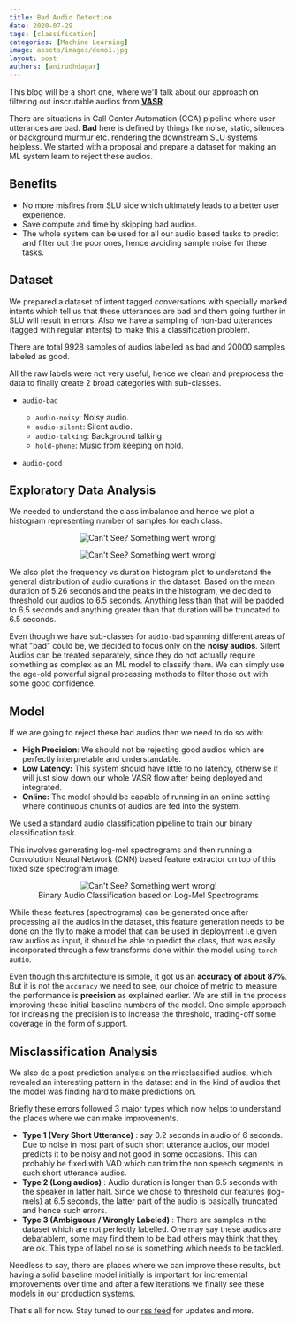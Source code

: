 ```yaml
---
title: Bad Audio Detection
date: 2020-07-29
tags: [classification]
categories: [Machine Learning]
image: assets/images/demo1.jpg
layout: post
authors: [anirudhdagar]
---
```


This blog will be a short one, where we'll talk about our approach on filtering
out inscrutable audios from [**VASR**](https://skit.ai/vasr).

There are situations in Call Center Automation (CCA) pipeline where user
utterances are bad. **Bad** here is defined by things like noise, static,
silences or background murmur etc. rendering the downstream SLU systems
helpless. We started with a proposal and prepare a dataset for making an ML
system learn to reject these audios.

## Benefits

* No more misfires from SLU side which ultimately leads to a better user
  experience.
* Save compute and time by skipping bad audios.
* The whole system can be used for all our audio based tasks to predict and
  filter out the poor ones, hence avoiding sample noise for these tasks.

## Dataset

We prepared a dataset of intent tagged conversations with specially marked
intents which tell us that these utterances are bad and them going further in
SLU will result in errors. Also we have a sampling of non-bad utterances
(tagged with regular intents) to make this a classification problem.

There are total 9928 samples of audios labelled as bad and 20000 samples
labeled as good.

All the raw labels were not very useful, hence we clean and preprocess the data
to finally create 2 broad categories with sub-classes.

+ `audio-bad`
  + `audio-noisy`: Noisy audio.
  + `audio-silent`: Silent audio.
  + `audio-talking`: Background talking.
  + `hold-phone`: Music from keeping on hold.

+ `audio-good`


## Exploratory Data Analysis

We needed to understand the class imbalance and hence we plot a histogram
representing number of samples for each class.

<figure>
<center>
  <img alt="Can't See? Something went wrong!" src="/assets/images/posts/bad-audio-detection/Class_Distribution.png" />
</center>
</figure>

<figure>
<center>
  <img alt="Can't See? Something went wrong!" src="/assets/images/posts/bad-audio-detection/EDA.png" />
</center>
</figure>


We also plot the frequency vs duration histogram plot to understand the general
distribution of audio durations in the dataset.  Based on the mean duration of
5.26 seconds and the peaks in the histogram, we decided to threshold our audios
to 6.5 seconds.  Anything less than that will be padded to 6.5 seconds and
anything greater than that duration will be truncated to 6.5 seconds.

Even though we have sub-classes for `audio-bad` spanning different areas of
what "bad" could be, we decided to focus only on the **noisy audios**. Silent
Audios can be treated separately, since they do not actually require something
as complex as an ML model to classify them. We can simply use the age-old
powerful signal processing methods to filter those out with some good
confidence.

## Model

If we are going to reject these bad audios then we need to do so with:

+ **High Precision**: We should not be rejecting good audios which are
  perfectly interpretable and understandable.
+ **Low Latency:** This system should have little to no latency, otherwise it
  will just slow down our whole VASR flow after being deployed and integrated.
+ **Online:** The model should be capable of running in an online setting where
  continuous chunks of audios are fed into the system.

We used a standard audio classification pipeline to train our binary
classification task.

This involves generating log-mel spectrograms and then running a Convolution
Neural Network (CNN) based feature extractor on top of this fixed size
spectrogram image.

<figure>
<center>
  <img alt="Can't See? Something went wrong!" src="/assets/images/posts/bad-audio-detection/model_architecture.png" />
  <figcaption>Binary Audio Classification based on Log-Mel Spectrograms</figcaption>
</center>
</figure>

While these features (spectrograms) can be generated once after processing all
the audios in the dataset, this feature generation needs to be done on the fly
to make a model that can be used in deployment i.e given raw audios as input,
it should be able to predict the class, that was easily incorporated through a
few transforms done within the model using `torch-audio`.

Even though this architecture is simple, it got us an **accuracy of about
87%**. But it is not the `accuracy` we need to see, our choice of metric to
measure the performance is **precision** as explained earlier. We are still in
the process improving these initial baseline numbers of the model. One simple
approach for increasing the precision is to increase the threshold, trading-off
some coverage in the form of support.

## Misclassification Analysis

We also do a post prediction analysis on the misclassified audios, which
revealed an interesting pattern in the dataset and in the kind of audios that
the model was finding hard to make predictions on.

Briefly these errors followed 3 major types which now helps to understand the
places where we can make improvements.

+ **Type 1 (Very Short Utterance)** : say 0.2 seconds in audio of 6 seconds.
  Due to noise in most part of such short utterance audios, our model predicts
  it to be noisy and not good in some occasions. This can probably be fixed
  with VAD which can trim the non speech segments in such short utterance
  audios.
+ **Type 2 (Long audios)** : Audio duration is longer than 6.5 seconds with the
  speaker in latter half. Since we chose to threshold our features (log-mels)
  at 6.5 seconds, the latter part of the audio is basically truncated and hence
  such errors.
+ **Type 3 (Ambiguous / Wrongly Labeled)** : There are samples in the dataset
  which are not perfectly labelled. One may say these audios are debatablem,
  some may find them to be bad others may think that they are ok. This type of
  label noise is something which needs to be tackled.


Needless to say, there are places where we can improve these results, but
having a solid baseline model initially is important for incremental
improvements over time and after a few iterations we finally see these models
in our production systems.

That's all for now. Stay tuned to our [rss feed](/feed.xml) for updates and more.
